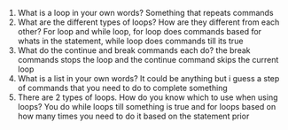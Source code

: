 1. What is a loop in your own words?
Something that repeats commands
2. What are the different types of loops? How are they different from each other?
For loop and while loop, for loop does commands based for whats in the statement, while loop does commands till its true
3. What do the continue and break commands each do?
the break commands stops the loop and the continue command skips the current loop
4. What is a list in your own words?
It could be anything but i guess a step of commands that you need to do to complete something
5. There are 2 types of loops. How do you know which to use when using loops?
You do while loops till something is true and for loops based on how many times you need to do it based on the statement prior 